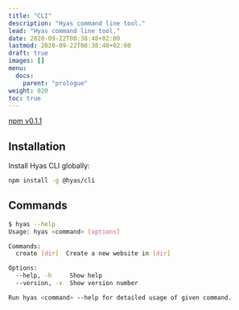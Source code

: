 ```yaml
---
title: "CLI"
description: "Hyas command line tool."
lead: "Hyas command line tool."
date: 2020-09-22T08:38:48+02:00
lastmod: 2020-09-22T08:38:48+02:00
draft: true
images: []
menu: 
  docs:
    parent: "prologue"
weight: 020
toc: true
---
```

[npm v0.1.1](https://www.npmjs.com/package/@hyas/cli)

## Installation

Install Hyas CLI globally:

```bash
npm install -g @hyas/cli
```

## Commands

```bash
$ hyas --help
Usage: hyas <command> [options]

Commands:
  create [dir]  Create a new website in [dir]

Options:
  --help, -h     Show help                                             [boolean]
  --version, -v  Show version number                                   [boolean]

Run hyas <command> --help for detailed usage of given command.
```
